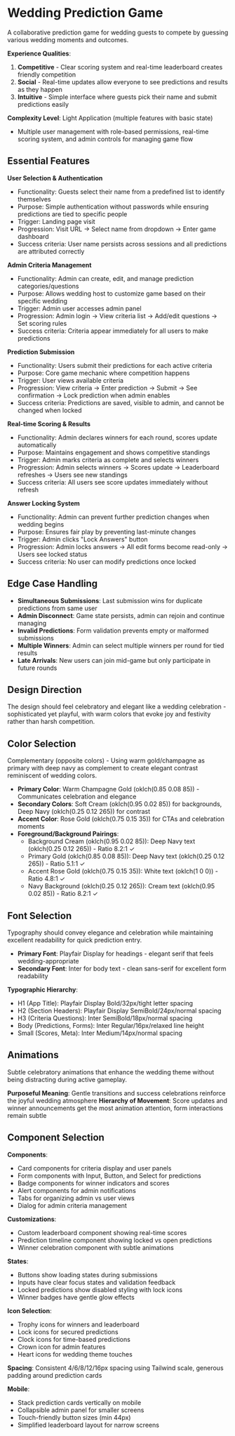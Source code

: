 # Wedding Prediction Game

A collaborative prediction game for wedding guests to compete by guessing various wedding moments and outcomes.

**Experience Qualities**:
1. **Competitive** - Clear scoring system and real-time leaderboard creates friendly competition
2. **Social** - Real-time updates allow everyone to see predictions and results as they happen
3. **Intuitive** - Simple interface where guests pick their name and submit predictions easily

**Complexity Level**: Light Application (multiple features with basic state)
- Multiple user management with role-based permissions, real-time scoring system, and admin controls for managing game flow

## Essential Features

**User Selection & Authentication**
- Functionality: Guests select their name from a predefined list to identify themselves
- Purpose: Simple authentication without passwords while ensuring predictions are tied to specific people
- Trigger: Landing page visit
- Progression: Visit URL → Select name from dropdown → Enter game dashboard
- Success criteria: User name persists across sessions and all predictions are attributed correctly

**Admin Criteria Management**
- Functionality: Admin can create, edit, and manage prediction categories/questions
- Purpose: Allows wedding host to customize game based on their specific wedding
- Trigger: Admin user accesses admin panel
- Progression: Admin login → View criteria list → Add/edit questions → Set scoring rules
- Success criteria: Criteria appear immediately for all users to make predictions

**Prediction Submission**
- Functionality: Users submit their predictions for each active criteria
- Purpose: Core game mechanic where competition happens
- Trigger: User views available criteria
- Progression: View criteria → Enter prediction → Submit → See confirmation → Lock prediction when admin enables
- Success criteria: Predictions are saved, visible to admin, and cannot be changed when locked

**Real-time Scoring & Results**
- Functionality: Admin declares winners for each round, scores update automatically
- Purpose: Maintains engagement and shows competitive standings
- Trigger: Admin marks criteria as complete and selects winners
- Progression: Admin selects winners → Scores update → Leaderboard refreshes → Users see new standings
- Success criteria: All users see score updates immediately without refresh

**Answer Locking System**
- Functionality: Admin can prevent further prediction changes when wedding begins
- Purpose: Ensures fair play by preventing last-minute changes
- Trigger: Admin clicks "Lock Answers" button
- Progression: Admin locks answers → All edit forms become read-only → Users see locked status
- Success criteria: No user can modify predictions once locked

## Edge Case Handling

- **Simultaneous Submissions**: Last submission wins for duplicate predictions from same user
- **Admin Disconnect**: Game state persists, admin can rejoin and continue managing
- **Invalid Predictions**: Form validation prevents empty or malformed submissions
- **Multiple Winners**: Admin can select multiple winners per round for tied results
- **Late Arrivals**: New users can join mid-game but only participate in future rounds

## Design Direction

The design should feel celebratory and elegant like a wedding celebration - sophisticated yet playful, with warm colors that evoke joy and festivity rather than harsh competition.

## Color Selection

Complementary (opposite colors) - Using warm gold/champagne as primary with deep navy as complement to create elegant contrast reminiscent of wedding colors.

- **Primary Color**: Warm Champagne Gold (oklch(0.85 0.08 85)) - Communicates celebration and elegance
- **Secondary Colors**: Soft Cream (oklch(0.95 0.02 85)) for backgrounds, Deep Navy (oklch(0.25 0.12 265)) for contrast
- **Accent Color**: Rose Gold (oklch(0.75 0.15 35)) for CTAs and celebration moments
- **Foreground/Background Pairings**: 
  - Background Cream (oklch(0.95 0.02 85)): Deep Navy text (oklch(0.25 0.12 265)) - Ratio 8.2:1 ✓
  - Primary Gold (oklch(0.85 0.08 85)): Deep Navy text (oklch(0.25 0.12 265)) - Ratio 5.1:1 ✓
  - Accent Rose Gold (oklch(0.75 0.15 35)): White text (oklch(1 0 0)) - Ratio 4.8:1 ✓
  - Navy Background (oklch(0.25 0.12 265)): Cream text (oklch(0.95 0.02 85)) - Ratio 8.2:1 ✓

## Font Selection

Typography should convey elegance and celebration while maintaining excellent readability for quick prediction entry.

- **Primary Font**: Playfair Display for headings - elegant serif that feels wedding-appropriate
- **Secondary Font**: Inter for body text - clean sans-serif for excellent form readability

**Typographic Hierarchy**:
- H1 (App Title): Playfair Display Bold/32px/tight letter spacing
- H2 (Section Headers): Playfair Display SemiBold/24px/normal spacing  
- H3 (Criteria Questions): Inter SemiBold/18px/normal spacing
- Body (Predictions, Forms): Inter Regular/16px/relaxed line height
- Small (Scores, Meta): Inter Medium/14px/normal spacing

## Animations

Subtle celebratory animations that enhance the wedding theme without being distracting during active gameplay.

**Purposeful Meaning**: Gentle transitions and success celebrations reinforce the joyful wedding atmosphere
**Hierarchy of Movement**: Score updates and winner announcements get the most animation attention, form interactions remain subtle

## Component Selection

**Components**: 
- Card components for criteria display and user panels
- Form components with Input, Button, and Select for predictions
- Badge components for winner indicators and scores
- Alert components for admin notifications
- Tabs for organizing admin vs user views
- Dialog for admin criteria management

**Customizations**: 
- Custom leaderboard component showing real-time scores
- Prediction timeline component showing locked vs open predictions
- Winner celebration component with subtle animations

**States**: 
- Buttons show loading states during submissions
- Inputs have clear focus states and validation feedback
- Locked predictions show disabled styling with lock icons
- Winner badges have gentle glow effects

**Icon Selection**: 
- Trophy icons for winners and leaderboard
- Lock icons for secured predictions  
- Clock icons for time-based predictions
- Crown icon for admin features
- Heart icons for wedding theme touches

**Spacing**: Consistent 4/6/8/12/16px spacing using Tailwind scale, generous padding around prediction cards

**Mobile**: 
- Stack prediction cards vertically on mobile
- Collapsible admin panel for smaller screens
- Touch-friendly button sizes (min 44px)
- Simplified leaderboard layout for narrow screens